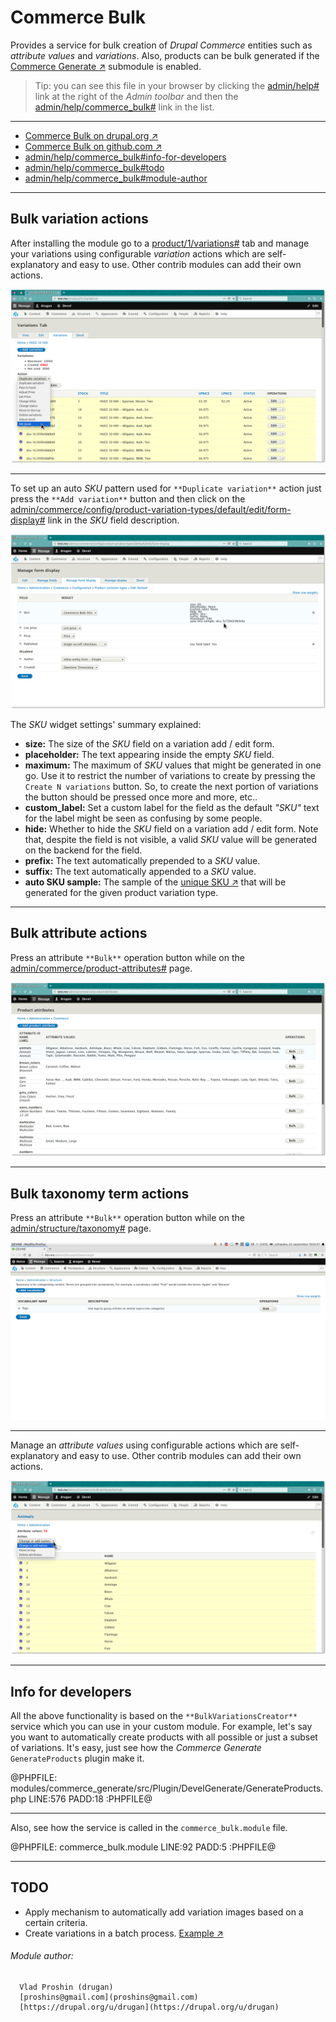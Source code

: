 Commerce Bulk
=============

Provides a service for bulk creation of *Drupal Commerce* entities such
as *attribute values* and *variations*. Also, products can be bulk generated if
the [Commerce Generate ↗](https://github.com/drugan/commerce_bulk/tree/8.x-1.x/modules/commerce_generate)
submodule is enabled.

> Tip: you can see this file in your browser by clicking
the [admin/help#](#0 "? Help") link at the right of the *Admin toolbar* and then
the [admin/help/commerce_bulk#](#0 "Commerce Bulk") link in the list.

________________________________________________________________________________

- [Commerce Bulk on drupal.org ↗](https://www.drupal.org/project/commerce_bulk)
- [Commerce Bulk on github.com ↗](https://github.com/drugan/commerce_bulk)
- [admin/help/commerce_bulk#info-for-developers](#info-for-developers "Info for developers")
- [admin/help/commerce_bulk#todo](#todo "TODO")
- [admin/help/commerce_bulk#module-author](#module-author "Module author")

________________________________________________________________________________

## Bulk variation actions

After installing the module go to
a [product/1/variations#](#0 "product/NNN/variations") tab and manage your
variations using configurable *variation* actions which are self-explanatory and
easy to use. Other contrib modules can add their own actions.

![Variation Bulk Operations](images/created-6902.png "Variation Bulk Operations")

________________________________________________________________________________

To set up an auto _SKU_ pattern used for `**Duplicate variation**` action just
press the `**Add variation**` button and then click on
the [admin/commerce/config/product-variation-types/default/edit/form-display#](#0
"Set up default SKU") link in the *SKU* field description.

![SKU widget](images/sku-widget.png "Commerce Bulk SKU widget")

The *SKU* widget settings' summary explained:

- **size:** The size of the *SKU* field on a variation add / edit form.
- **placeholder:** The text appearing inside the empty *SKU* field.
- **maximum:** The maximum of *SKU* values that might be generated in one go.
Use it to restrict the number of variations to create by pressing
the `Create N variations` button. So, to create the next portion of variations
the button should be pressed once more and more, etc..
- **custom_label:** Set a custom label for the field as the
default *"SKU"* text for the label might be seen as confusing by some people.
- **hide:** Whether to hide the *SKU* field on a variation add / edit form. Note
that, despite the field is not visible, a valid *SKU* value will be generated on
the backend for the field.
- **prefix:** The text automatically prepended to a *SKU* value.
- **suffix:** The text automatically appended to a *SKU* value.
- **auto SKU sample:** The sample of
the [unique SKU ↗](http://php.net/manual/en/function.uniqid.php) that will be
generated for the given product variation type.

________________________________________________________________________________

## Bulk attribute actions

Press an attribute `**Bulk**` operation button while on
the [admin/commerce/product-attributes#](#0 "Product attributes") page.

![Attributes Bulk Operations](images/attributes-bulk.png "Attributes Bulk Operations")

________________________________________________________________________________

## Bulk taxonomy term actions

Press an attribute `**Bulk**` operation button while on
the [admin/structure/taxonomy#](#0 "Taxonomy terms") page.

![Taxonomy Term Bulk Operations](images/terms-bulk.png "Taxonomy Term Bulk Operations")

________________________________________________________________________________

Manage an _attribute values_ using configurable actions which are
self-explanatory and easy to use. Other contrib modules can add their own
actions.

![Attribute Bulk Operations](images/attribute-bulk.png "Attribute Bulk Operations")

________________________________________________________________________________

## Info for developers

All the above functionality is based on the `**BulkVariationsCreator**` service
which you can use in your custom module. For example, let's say you want to
automatically create products with all possible or just a subset of
variations. It's easy, just see how the *Commerce Generate* `GenerateProducts`
plugin make it.

@PHPFILE: modules/commerce_generate/src/Plugin/DevelGenerate/GenerateProducts.php LINE:576 PADD:18 :PHPFILE@

________________________________________________________________________________

Also, see how the service is called in the `commerce_bulk.module` file.

@PHPFILE: commerce_bulk.module LINE:92 PADD:5  :PHPFILE@

________________________________________________________________________________

## TODO

- Apply mechanism to automatically add variation images based on a certain
criteria.
- Create variations in a batch process. [Example ↗](https://www.drupal.org/project/commerce/issues/2902882#comment-12486526)


###### Module author:
```
  Vlad Proshin (drugan)
  [proshins@gmail.com](proshins@gmail.com)
  [https://drupal.org/u/drugan](https://drupal.org/u/drugan)
```
